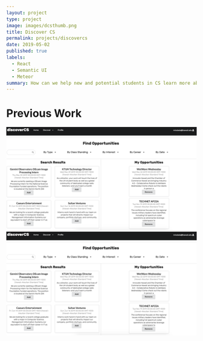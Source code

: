 ```yaml
---
layout: project
type: project
image: images/dcsthumb.png
title: Discover CS
permalink: projects/discovercs
date: 2019-05-02
published: true
labels:
  - React
  - Semantic UI
  - Meteor
summary: How can we help new and potential students in CS learn more about the possibilities of this field?
---
```


# Previous Work 

<img class="ui centered image" src="../images/discovercs1.png">
<img class="ui centered image" src="../images/discovercs1.png">
